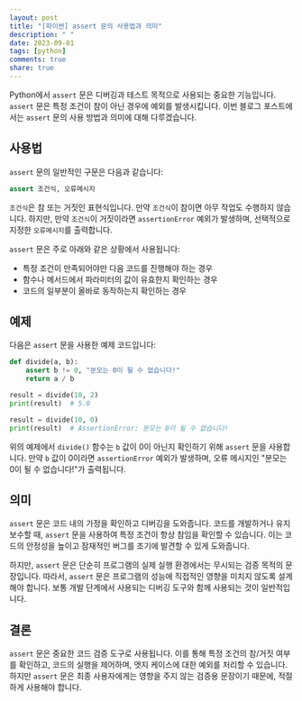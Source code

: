 ```yaml
---
layout: post
title: "[파이썬] assert 문의 사용법과 의미"
description: " "
date: 2023-09-01
tags: [python]
comments: true
share: true
---
```


Python에서 `assert` 문은 디버깅과 테스트 목적으로 사용되는 중요한 기능입니다. `assert` 문은 특정 조건이 참이 아닌 경우에 예외를 발생시킵니다. 이번 블로그 포스트에서는 `assert` 문의 사용 방법과 의미에 대해 다루겠습니다.

## 사용법

`assert` 문의 일반적인 구문은 다음과 같습니다:

```python
assert 조건식, 오류메시지
```

`조건식`은 참 또는 거짓인 표현식입니다. 만약 `조건식`이 참이면 아무 작업도 수행하지 않습니다. 하지만, 만약 `조건식`이 거짓이라면 `assertionError` 예외가 발생하며, 선택적으로 지정한 `오류메시지`를 출력합니다.

`assert` 문은 주로 아래와 같은 상황에서 사용됩니다:

- 특정 조건이 만족되어야만 다음 코드를 진행해야 하는 경우
- 함수나 메서드에서 파라미터의 값이 유효한지 확인하는 경우
- 코드의 일부분이 올바로 동작하는지 확인하는 경우

## 예제

다음은 `assert` 문을 사용한 예제 코드입니다:

```python
def divide(a, b):
    assert b != 0, "분모는 0이 될 수 없습니다!"
    return a / b

result = divide(10, 2)
print(result)  # 5.0

result = divide(10, 0)
print(result)  # AssertionError: 분모는 0이 될 수 없습니다!
```

위의 예제에서 `divide()` 함수는 `b` 값이 0이 아닌지 확인하기 위해 `assert` 문을 사용합니다. 만약 `b` 값이 0이라면 `assertionError` 예외가 발생하며, 오류 메시지인 "분모는 0이 될 수 없습니다!"가 출력됩니다.

## 의미

`assert` 문은 코드 내의 가정을 확인하고 디버깅을 도와줍니다. 코드를 개발하거나 유지보수할 때, `assert` 문을 사용하여 특정 조건이 항상 참임을 확인할 수 있습니다. 이는 코드의 안정성을 높이고 잠재적인 버그를 조기에 발견할 수 있게 도와줍니다.

하지만, `assert` 문은 단순히 프로그램의 실제 실행 환경에서는 무시되는 검증 목적의 문장입니다. 따라서, `assert` 문은 프로그램의 성능에 직접적인 영향을 미치지 않도록 설계해야 합니다. 보통 개발 단계에서 사용되는 디버깅 도구와 함께 사용되는 것이 일반적입니다.

## 결론

`assert` 문은 중요한 코드 검증 도구로 사용됩니다. 이를 통해 특정 조건의 참/거짓 여부를 확인하고, 코드의 실행을 제어하며, 엣지 케이스에 대한 예외를 처리할 수 있습니다. 하지만 `assert` 문은 최종 사용자에게는 영향을 주지 않는 검증용 문장이기 때문에, 적절하게 사용해야 합니다.